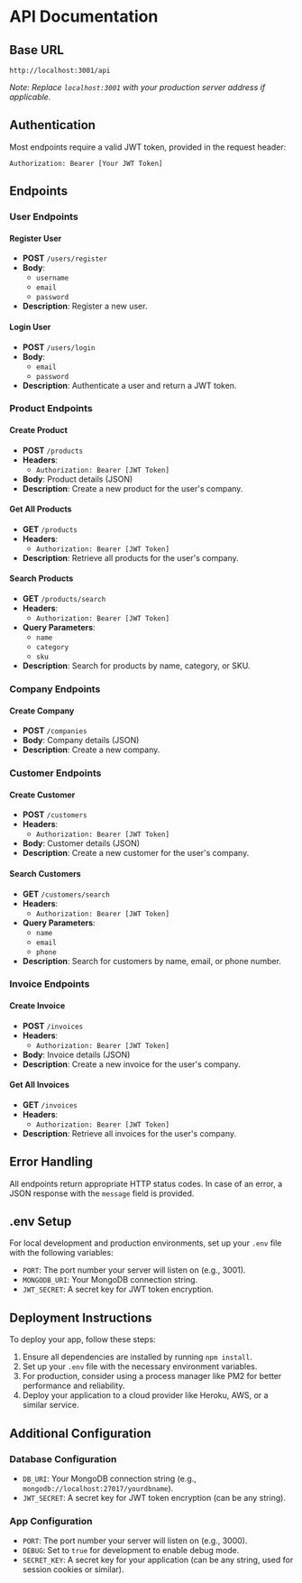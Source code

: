 
# API Documentation

## Base URL

`http://localhost:3001/api`

*Note: Replace `localhost:3001` with your production server address if applicable.*

## Authentication

Most endpoints require a valid JWT token, provided in the request header:

```
Authorization: Bearer [Your JWT Token]
```

## Endpoints

### User Endpoints

#### Register User

- **POST** `/users/register`
- **Body**:
  - `username`
  - `email`
  - `password`
- **Description**: Register a new user.

#### Login User

- **POST** `/users/login`
- **Body**:
  - `email`
  - `password`
- **Description**: Authenticate a user and return a JWT token.

### Product Endpoints

#### Create Product

- **POST** `/products`
- **Headers**:
  - `Authorization: Bearer [JWT Token]`
- **Body**: Product details (JSON)
- **Description**: Create a new product for the user's company.

#### Get All Products

- **GET** `/products`
- **Headers**:
  - `Authorization: Bearer [JWT Token]`
- **Description**: Retrieve all products for the user's company.

#### Search Products

- **GET** `/products/search`
- **Headers**:
  - `Authorization: Bearer [JWT Token]`
- **Query Parameters**:
  - `name`
  - `category`
  - `sku`
- **Description**: Search for products by name, category, or SKU.

### Company Endpoints

#### Create Company

- **POST** `/companies`
- **Body**: Company details (JSON)
- **Description**: Create a new company.

### Customer Endpoints

#### Create Customer

- **POST** `/customers`
- **Headers**:
  - `Authorization: Bearer [JWT Token]`
- **Body**: Customer details (JSON)
- **Description**: Create a new customer for the user's company.

#### Search Customers

- **GET** `/customers/search`
- **Headers**:
  - `Authorization: Bearer [JWT Token]`
- **Query Parameters**:
  - `name`
  - `email`
  - `phone`
- **Description**: Search for customers by name, email, or phone number.

### Invoice Endpoints

#### Create Invoice

- **POST** `/invoices`
- **Headers**:
  - `Authorization: Bearer [JWT Token]`
- **Body**: Invoice details (JSON)
- **Description**: Create a new invoice for the user's company.

#### Get All Invoices

- **GET** `/invoices`
- **Headers**:
  - `Authorization: Bearer [JWT Token]`
- **Description**: Retrieve all invoices for the user's company.

## Error Handling

All endpoints return appropriate HTTP status codes. In case of an error, a JSON response with the `message` field is provided.

## .env Setup

For local development and production environments, set up your `.env` file with the following variables:

- `PORT`: The port number your server will listen on (e.g., 3001).
- `MONGODB_URI`: Your MongoDB connection string.
- `JWT_SECRET`: A secret key for JWT token encryption.

## Deployment Instructions

To deploy your app, follow these steps:

1. Ensure all dependencies are installed by running `npm install`.
2. Set up your `.env` file with the necessary environment variables.
3. For production, consider using a process manager like PM2 for better performance and reliability.
4. Deploy your application to a cloud provider like Heroku, AWS, or a similar service.

## Additional Configuration

### Database Configuration

- `DB_URI`: Your MongoDB connection string (e.g., `mongodb://localhost:27017/yourdbname`).
- `JWT_SECRET`: A secret key for JWT token encryption (can be any string).

### App Configuration

- `PORT`: The port number your server will listen on (e.g., 3000).
- `DEBUG`: Set to `true` for development to enable debug mode.
- `SECRET_KEY`: A secret key for your application (can be any string, used for session cookies or similar).
